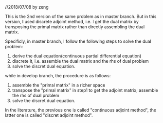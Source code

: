 //2018/07/08 by zeng

This is the 2nd version of the same problem as in master branch. But in this version, I used discrete adjoint method, i.e. I get the dual matrix by transposing the primal matrix rather than directly assembling the dual matrix.

Specificly, in master branch, I follow the following steps to solve the dual problem:
1. derive the dual equation(continuous partial differential equation)
2. discrete it, i.e. assemble the dual matrix and the rhs of dual problem 
3. solve the discret dual equation. 

while in develop branch, the procedure is as follows:
1. assemble the "primal matrix" in a richer space
2. transpose the "primal matrix" in step1 to get the adjoint matrix; assemble the rhs of dual problem
3. solve the discret dual equation.

In the literature, the previous one is called "continuous adjoint method", the latter one is called "discret adjoint method".
